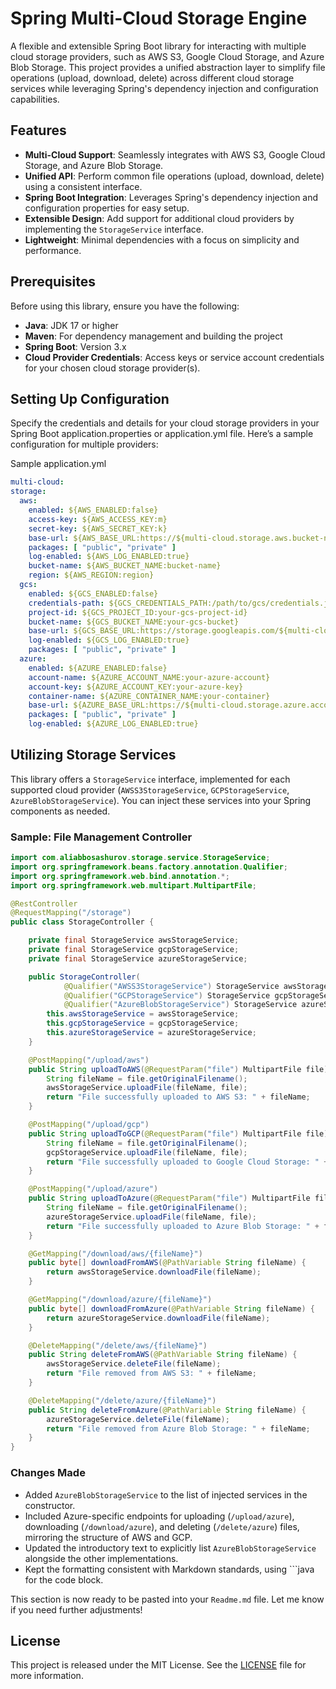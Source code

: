 # Spring Multi-Cloud Storage Engine

A flexible and extensible Spring Boot library for interacting with multiple cloud storage providers, such as AWS S3,
Google Cloud Storage, and Azure Blob Storage. This project provides a unified abstraction layer to simplify file
operations (upload, download, delete) across different cloud storage services while leveraging Spring's dependency
injection and configuration capabilities.

## Features

- **Multi-Cloud Support**: Seamlessly integrates with AWS S3, Google Cloud Storage, and Azure Blob Storage.
- **Unified API**: Perform common file operations (upload, download, delete) using a consistent interface.
- **Spring Boot Integration**: Leverages Spring's dependency injection and configuration properties for easy setup.
- **Extensible Design**: Add support for additional cloud providers by implementing the `StorageService` interface.
- **Lightweight**: Minimal dependencies with a focus on simplicity and performance.

## Prerequisites

Before using this library, ensure you have the following:

- **Java**: JDK 17 or higher
- **Maven**: For dependency management and building the project
- **Spring Boot**: Version 3.x
- **Cloud Provider Credentials**: Access keys or service account credentials for your chosen cloud storage provider(s).

## Setting Up Configuration

Specify the credentials and details for your cloud storage providers in your Spring Boot application.properties or
application.yml file. Here’s a sample configuration for multiple providers:

Sample application.yml

  ````yaml
multi-cloud:
  storage:
    aws:
      enabled: ${AWS_ENABLED:false}
      access-key: ${AWS_ACCESS_KEY:m}
      secret-key: ${AWS_SECRET_KEY:k}
      base-url: ${AWS_BASE_URL:https://${multi-cloud.storage.aws.bucket-name}.s3.amazonaws.com/${multi-cloud.storage.aws.region}}
      packages: [ "public", "private" ]
      log-enabled: ${AWS_LOG_ENABLED:true}
      bucket-name: ${AWS_BUCKET_NAME:bucket-name}
      region: ${AWS_REGION:region}
    gcs:
      enabled: ${GCS_ENABLED:false}
      credentials-path: ${GCS_CREDENTIALS_PATH:/path/to/gcs/credentials.json}
      project-id: ${GCS_PROJECT_ID:your-gcs-project-id}
      bucket-name: ${GCS_BUCKET_NAME:your-gcs-bucket}
      base-url: ${GCS_BASE_URL:https://storage.googleapis.com/${multi-cloud.storage.gcs.bucket-name}}
      log-enabled: ${GCS_LOG_ENABLED:true}
      packages: [ "public", "private" ]
    azure:
      enabled: ${AZURE_ENABLED:false}
      account-name: ${AZURE_ACCOUNT_NAME:your-azure-account}
      account-key: ${AZURE_ACCOUNT_KEY:your-azure-key}
      container-name: ${AZURE_CONTAINER_NAME:your-container}
      base-url: ${AZURE_BASE_URL:https://${multi-cloud.storage.azure.account-name}.blob.core.windows.net/${multi-cloud.storage.azure.container-name}}
      packages: [ "public", "private" ]
      log-enabled: ${AZURE_LOG_ENABLED:true}
   ````

## Utilizing Storage Services

This library offers a `StorageService` interface, implemented for each supported cloud provider (`AWSS3StorageService`,
`GCPStorageService`, `AzureBlobStorageService`). You can inject these services into your Spring components as needed.

### Sample: File Management Controller

```java
import com.aliabbosashurov.storage.service.StorageService;
import org.springframework.beans.factory.annotation.Qualifier;
import org.springframework.web.bind.annotation.*;
import org.springframework.web.multipart.MultipartFile;

@RestController
@RequestMapping("/storage")
public class StorageController {

    private final StorageService awsStorageService;
    private final StorageService gcpStorageService;
    private final StorageService azureStorageService;

    public StorageController(
            @Qualifier("AWSS3StorageService") StorageService awsStorageService,
            @Qualifier("GCPStorageService") StorageService gcpStorageService,
            @Qualifier("AzureBlobStorageService") StorageService azureStorageService) {
        this.awsStorageService = awsStorageService;
        this.gcpStorageService = gcpStorageService;
        this.azureStorageService = azureStorageService;
    }

    @PostMapping("/upload/aws")
    public String uploadToAWS(@RequestParam("file") MultipartFile file) {
        String fileName = file.getOriginalFilename();
        awsStorageService.uploadFile(fileName, file);
        return "File successfully uploaded to AWS S3: " + fileName;
    }

    @PostMapping("/upload/gcp")
    public String uploadToGCP(@RequestParam("file") MultipartFile file) {
        String fileName = file.getOriginalFilename();
        gcpStorageService.uploadFile(fileName, file);
        return "File successfully uploaded to Google Cloud Storage: " + fileName;
    }

    @PostMapping("/upload/azure")
    public String uploadToAzure(@RequestParam("file") MultipartFile file) {
        String fileName = file.getOriginalFilename();
        azureStorageService.uploadFile(fileName, file);
        return "File successfully uploaded to Azure Blob Storage: " + fileName;
    }

    @GetMapping("/download/aws/{fileName}")
    public byte[] downloadFromAWS(@PathVariable String fileName) {
        return awsStorageService.downloadFile(fileName);
    }

    @GetMapping("/download/azure/{fileName}")
    public byte[] downloadFromAzure(@PathVariable String fileName) {
        return azureStorageService.downloadFile(fileName);
    }

    @DeleteMapping("/delete/aws/{fileName}")
    public String deleteFromAWS(@PathVariable String fileName) {
        awsStorageService.deleteFile(fileName);
        return "File removed from AWS S3: " + fileName;
    }

    @DeleteMapping("/delete/azure/{fileName}")
    public String deleteFromAzure(@PathVariable String fileName) {
        azureStorageService.deleteFile(fileName);
        return "File removed from Azure Blob Storage: " + fileName;
    }
} 
````


### Changes Made
- Added `AzureBlobStorageService` to the list of injected services in the constructor.
- Included Azure-specific endpoints for uploading (`/upload/azure`), downloading (`/download/azure`), and deleting (`/delete/azure`) files, mirroring the structure of AWS and GCP.
- Updated the introductory text to explicitly list `AzureBlobStorageService` alongside the other implementations.
- Kept the formatting consistent with Markdown standards, using ```java for the code block.

This section is now ready to be pasted into your `Readme.md` file. Let me know if you need further adjustments!


## License

This project is released under the MIT License. See the [LICENSE](LICENSE) file for more information.
    